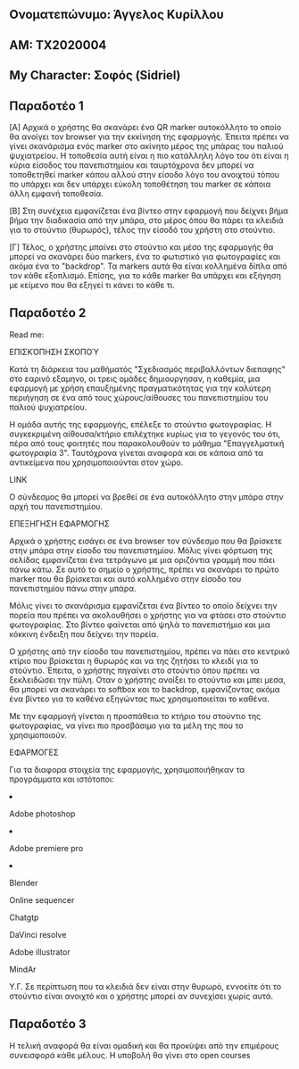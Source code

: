 ## Ονοματεπώνυμο: Άγγελος Κυρίλλου
## ΑΜ: ΤΧ2020004
## My Character: Σοφός (Sidriel) 

## Παραδοτέο 1
[A] Αρχικά ο χρήστης θα σκανάρει ένα QR marker αυτοκόλλητο το οποίο θα ανοίγει τον browser για την εκκίνηση της εφαρμογής. Έπειτα πρέπει να γίνει σκανάρισμα ενός marker στο ακίνητο μέρος της μπάρας του παλιού ψυχιατρείου. Η τοποθεσία αυτή είναι η πιο κατάλληλη λόγο του ότι είναι η κύρια είσοδος του πανεπιστημίου και ταυρτόχρονα δεν μπορεί να τοποθετηθεί marker κάπου αλλού στην είσοδο λόγο του ανοιχτού τόπου πο υπάρχει και δεν υπάρχει εύκολη τοποθέτηση του marker σε κάποια άλλη εμφανή τοποθεσία.

[Β] Στη συνέχεια εμφανίζεται ένα βίντεο στην εφαρμογή που δείχνει βήμα βήμα την διαδικασία από την μπάρα, στο μέρος όπου θα πάρει τα κλειδιά για το στούντιο (θυρωρός), τέλος την είσοδό του χρήστη στο στούντιο. 

[Γ] Τέλος, ο χρήστης μπαίνει στο στούντιο και μέσο της εφαρμογής θα μπορεί να σκανάρει δύο markers, ένα το φωτιστικό για φωτογραφίες και ακόμα ένα το "backdrop". Τα markers αυτά θα είναι κολλημένα δίπλα από τον κάθε εξοπλισμό. Επίσης, για το κάθε marker θα υπάρχει και εξήγηση με κείμενο που θα εξηγεί τι κάνει το κάθε τι. 

## Παραδοτέο 2

Read me:

ΕΠΙΣΚΌΠΗΣΗ ΣΚΟΠΟΎ 

 Κατά τη διάρκεια του μαθήματός "Σχεδιασμός περιβαλλόντων διεπαφης" στο εαρινό εξαμηνο, οι τρεις ομάδες δημιουργησαν, η καθεμία, μια εφαρμογή με χρήση επαυξημένης πραγματικότητας για την καλύτερη περιήγηση σε ένα από τους χώρους/αίθουσες του πανεπιστημίου του παλιού ψυχιατρείου.
 
 Η ομάδα αυτής της εφαρμογής, επέλεξε το στούντιο φωτογραφίας. Η συγκεκριμένη αίθουσα/κτήριο επιλέχτηκε κυρίως για το γεγονός του ότι, πέρα από τους φοιτητές που παρακολουθούν το μάθημα "Επαγγελματική φωτογραφία 3". Ταυτόχρονα γίνεται αναφορά και σε κάποια από τα αντικείμενα που χρησιμοποιούνται στον χώρο.

LINK

 Ο σύνδεσμος θα μπορεί να βρεθεί σε ένα αυτοκόλλητο στην μπάρα στην αρχή του πανεπιστημίου.

ΕΠΕΞΗΓΗΣΗ ΕΦΑΡΜΟΓΗΣ

 Αρχικά ο χρήστης εισάγει σε ένα browser τον σύνδεσμο που θα βρίσκετε στην μπάρα στην είσοδο του πανεπιστημίου. Μόλις γίνει φόρτωση της σελίδας εμφανίζεται ένα τετράγωνο με μια οριζόντια γραμμή που πάει πάνω κάτω. Σε αυτό το σημείο ο χρήστης, πρέπει να σκανάρει το πρώτο marker που θα βρίσκεται και αυτό κολλημένο στην είσοδο του πανεπιστημίου πάνω στην μπάρα.
 
 Μόλις γίνει το σκανάρισμα εμφανίζεται ένα βίντεο το οποίο δείχνει την πορεία που πρέπει να ακολουθήσει ο χρήστης για να φτάσει στο στούντιο φωτογραφίας. Στο βίντεο φαίνεται από ψηλά το πανεπιστήμιο και μια κόκκινη ένδειξη που δείχνει την πορεία. 
 
 Ο χρήστης από την είσοδο του πανεπιστημίου, πρέπει να πάει στο κεντρικό κτίριο που βρίσκεται η θυρωρός και να της ζητήσει το κλειδί για το στούντιο. Έπειτα, ο χρήστης πηγαίνει στο στούντιο όπου πρέπει να ξεκλειδώσει την πύλη. Οταν ο χρήστης ανοίξει το στούντιο και μπει μεσα, θα μπορεί να σκανάρει το softbox και το backdrop, εμφανίζοντας ακόμα ένα βίντεο για το καθένα εξηγώντας πως χρησιμοποιείται το καθένα.
 
 Με την εφαρμογή γίνεται η προσπάθεια το κτήριο του στούντιο της φωτογραφίας, να γίνει πιο προσβάσιμο για τα μέλη της που το χρησιμοποιούν. 

ΕΦΑΡΜΟΓΕΣ

Για τα διαφορα στοιχεία της εφαρμογής, χρησιμοποιήθηκαν τα προγράμματα και ιστότοποι:
 <li>

Adobe photoshop 
 <li>

Adobe premiere pro 
   <li>
    
Blender
    
Online sequencer 
    
Chatgtp
    
DaVinci resolve 
    
Adobe illustrator 
    
MindAr



Υ.Γ.
Σε περίπτωση που τα κλειδιά δεν είναι στην θυρωρό, εννοείτε ότι το στούντιο είναι ανοιχτό και ο χρήστης μπορεί αν συνεχίσει χωρίς αυτά.

## Παραδοτέο 3


Η τελική αναφορά θα είναι ομαδική και θα προκύψει από την επιμέρους συνεισφορά κάθε μέλους. Η υποβολή θα γίνει στο open courses
